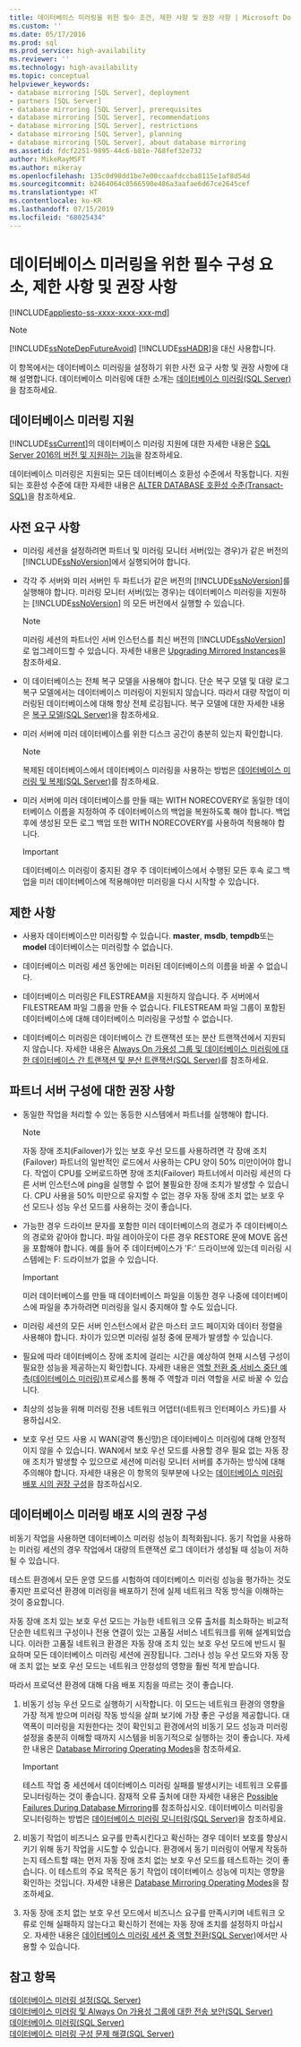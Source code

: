 ```yaml
---
title: 데이터베이스 미러링을 위한 필수 조건, 제한 사항 및 권장 사항 | Microsoft Docs
ms.custom: ''
ms.date: 05/17/2016
ms.prod: sql
ms.prod_service: high-availability
ms.reviewer: ''
ms.technology: high-availability
ms.topic: conceptual
helpviewer_keywords:
- database mirroring [SQL Server], deployment
- partners [SQL Server]
- database mirroring [SQL Server], prerequisites
- database mirroring [SQL Server], recommendations
- database mirroring [SQL Server], restrictions
- database mirroring [SQL Server], planning
- database mirroring [SQL Server], about database mirroring
ms.assetid: fdcf2251-9895-44c6-b81e-768fef32e732
author: MikeRayMSFT
ms.author: mikeray
ms.openlocfilehash: 135c0d98dd1be7e00ccaafdccba8115e1af8d54d
ms.sourcegitcommit: b2464064c0566590e486a3aafae6d67ce2645cef
ms.translationtype: HT
ms.contentlocale: ko-KR
ms.lasthandoff: 07/15/2019
ms.locfileid: "68025434"
---
```

# <a name="prerequisites-restrictions-and-recommendations-for-database-mirroring"></a>데이터베이스 미러링을 위한 필수 구성 요소, 제한 사항 및 권장 사항
[!INCLUDE[appliesto-ss-xxxx-xxxx-xxx-md](../../includes/appliesto-ss-xxxx-xxxx-xxx-md.md)]
    
> [!NOTE]  
>  [!INCLUDE[ssNoteDepFutureAvoid](../../includes/ssnotedepfutureavoid-md.md)] [!INCLUDE[ssHADR](../../includes/sshadr-md.md)]을 대신 사용합니다.  
  
 이 항목에서는 데이터베이스 미러링을 설정하기 위한 사전 요구 사항 및 권장 사항에 대해 설명합니다. 데이터베이스 미러링에 대한 소개는 [데이터베이스 미러링&#40;SQL Server&#41;](../../database-engine/database-mirroring/database-mirroring-sql-server.md)을 참조하세요.  
  
  
##  <a name="DbmSupport"></a> 데이터베이스 미러링 지원  
 [!INCLUDE[ssCurrent](../../includes/sscurrent-md.md)]의 데이터베이스 미러링 지원에 대한 자세한 내용은 [SQL Server 2016의 버전 및 지원하는 기능](../../sql-server/editions-and-supported-features-for-sql-server-2016.md)을 참조하세요.
  
 데이터베이스 미러링은 지원되는 모든 데이터베이스 호환성 수준에서 작동합니다. 지원되는 호환성 수준에 대한 자세한 내용은 [ALTER DATABASE 호환성 수준&#40;Transact-SQL&#41;](../../t-sql/statements/alter-database-transact-sql-compatibility-level.md)을 참조하세요.  
  
  
##  <a name="Prerequisites"></a> 사전 요구 사항  
  
-   미러링 세션을 설정하려면 파트너 및 미러링 모니터 서버(있는 경우)가 같은 버전의 [!INCLUDE[ssNoVersion](../../includes/ssnoversion-md.md)]에서 실행되어야 합니다.  
  
-   각각 주 서버와 미러 서버인 두 파트너가 같은 버전의 [!INCLUDE[ssNoVersion](../../includes/ssnoversion-md.md)]를 실행해야 합니다. 미러링 모니터 서버(있는 경우)는 데이터베이스 미러링을 지원하는 [!INCLUDE[ssNoVersion](../../includes/ssnoversion-md.md)] 의 모든 버전에서 실행할 수 있습니다.  
  
    > [!NOTE]  
    >  미러링 세션의 파트너인 서버 인스턴스를 최신 버전의 [!INCLUDE[ssNoVersion](../../includes/ssnoversion-md.md)]로 업그레이드할 수 있습니다. 자세한 내용은 [Upgrading Mirrored Instances](../../database-engine/database-mirroring/upgrading-mirrored-instances.md)을 참조하세요.  
  
-   이 데이터베이스는 전체 복구 모델을 사용해야 합니다. 단순 복구 모델 및 대량 로그 복구 모델에서는 데이터베이스 미러링이 지원되지 않습니다. 따라서 대량 작업이 미러링된 데이터베이스에 대해 항상 전체 로깅됩니다. 복구 모델에 대한 자세한 내용은 [복구 모델&#40;SQL Server&#41;](../../relational-databases/backup-restore/recovery-models-sql-server.md)을 참조하세요.  
  
-   미러 서버에 미러 데이터베이스를 위한 디스크 공간이 충분히 있는지 확인합니다.  
  
    > [!NOTE]  
    >  복제된 데이터베이스에서 데이터베이스 미러링을 사용하는 방법은 [데이터베이스 미러링 및 복제&#40;SQL Server&#41;](../../database-engine/database-mirroring/database-mirroring-and-replication-sql-server.md)를 참조하세요.  
  
-   미러 서버에 미러 데이터베이스를 만들 때는 WITH NORECOVERY로 동일한 데이터베이스 이름을 지정하여 주 데이터베이스의 백업을 복원하도록 해야 합니다. 백업 후에 생성된 모든 로그 백업 또한 WITH NORECOVERY를 사용하여 적용해야 합니다.  
  
    > [!IMPORTANT]  
    >  데이터베이스 미러링이 중지된 경우 주 데이터베이스에서 수행된 모든 후속 로그 백업을 미러 데이터베이스에 적용해야만 미러링을 다시 시작할 수 있습니다.  
  
  
##  <a name="Restrictions"></a> 제한 사항  
  
-   사용자 데이터베이스만 미러링할 수 있습니다. **master**, **msdb**, **tempdb**또는 **model** 데이터베이스는 미러링할 수 없습니다.  
  
-   데이터베이스 미러링 세션 동안에는 미러된 데이터베이스의 이름을 바꿀 수 없습니다.  
  
-   데이터베이스 미러링은 FILESTREAM을 지원하지 않습니다. 주 서버에서 FILESTREAM 파일 그룹을 만들 수 없습니다. FILESTREAM 파일 그룹이 포함된 데이터베이스에 대해 데이터베이스 미러링을 구성할 수 없습니다.  
  
-   데이터베이스 미러링은 데이터베이스 간 트랜잭션 또는 분산 트랜잭션에서 지원되지 않습니다. 자세한 내용은 [Always On 가용성 그룹 및 데이터베이스 미러링에 대한 데이터베이스 간 트랜잭션 및 분산 트랜잭션&#40;SQL Server&#41;](../../database-engine/availability-groups/windows/transactions-always-on-availability-and-database-mirroring.md)를 참조하세요.  
  
  
##  <a name="RecommendationsForPartners"></a> 파트너 서버 구성에 대한 권장 사항  
  
-   동일한 작업을 처리할 수 있는 동등한 시스템에서 파트너를 실행해야 합니다.  
  
    > [!NOTE]  
    >  자동 장애 조치(Failover)가 있는 보호 우선 모드를 사용하려면 각 장애 조치(Failover) 파트너의 일반적인 로드에서 사용하는 CPU 양이 50% 미만이어야 합니다. 작업이 CPU를 오버로드하면 장애 조치(Failover) 파트너에서 미러링 세션의 다른 서버 인스턴스에 ping을 실행할 수 없어 불필요한 장애 조치가 발생할 수 있습니다. CPU 사용을 50% 미만으로 유지할 수 없는 경우 자동 장애 조치 없는 보호 우선 모드나 성능 우선 모드를 사용하는 것이 좋습니다.  
  
-   가능한 경우 드라이브 문자를 포함한 미러 데이터베이스의 경로가 주 데이터베이스의 경로와 같아야 합니다. 파일 레이아웃이 다른 경우 RESTORE 문에 MOVE 옵션을 포함해야 합니다. 예를 들어 주 데이터베이스가 'F:' 드라이브에 있는데 미러링 시스템에는 F: 드라이브가 없을 수 있습니다.  
  
    > [!IMPORTANT]  
    >  미러 데이터베이스를 만들 때 데이터베이스 파일을 이동한 경우 나중에 데이터베이스에 파일을 추가하려면 미러링을 일시 중지해야 할 수도 있습니다.  
  
-   미러링 세션의 모든 서버 인스턴스에서 같은 마스터 코드 페이지와 데이터 정렬을 사용해야 합니다. 차이가 있으면 미러링 설정 중에 문제가 발생할 수 있습니다.  
  
-   필요에 따라 데이터베이스 장애 조치에 걸리는 시간을 예상하여 현재 시스템 구성이 필요한 성능을 제공하는지 확인합니다. 자세한 내용은 [역할 전환 중 서비스 중단 예측&#40;데이터베이스 미러링&#41;](../../database-engine/database-mirroring/estimate-the-interruption-of-service-during-role-switching-database-mirroring.md)프로세스를 통해 주 역할과 미러 역할을 서로 바꿀 수 있습니다.  
  
-   최상의 성능을 위해 미러링 전용 네트워크 어댑터(네트워크 인터페이스 카드)를 사용하십시오.  
  
-   보호 우선 모드 사용 시 WAN(광역 통신망)은 데이터베이스 미러링에 대해 안정적이지 않을 수 있습니다. WAN에서 보호 우선 모드를 사용할 경우 필요 없는 자동 장애 조치가 발생할 수 있으므로 세션에 미러링 모니터 서버를 추가하는 방식에 대해 주의해야 합니다. 자세한 내용은 이 항목의 뒷부분에 나오는 [데이터베이스 미러링 배포 시의 권장 구성](#RecommendationsForDeploying)을 참조하십시오.  
  
  
##  <a name="RecommendationsForDeploying"></a> 데이터베이스 미러링 배포 시의 권장 구성  
 비동기 작업을 사용하면 데이터베이스 미러링 성능이 최적화됩니다. 동기 작업을 사용하는 미러링 세션의 경우 작업에서 대량의 트랜잭션 로그 데이터가 생성될 때 성능이 저하될 수 있습니다.  
  
 테스트 환경에서 모든 운영 모드를 시험하여 데이터베이스 미러링 성능을 평가하는 것도 좋지만 프로덕션 환경에 미러링을 배포하기 전에 실제 네트워크 작동 방식을 이해하는 것이 중요합니다.  
  
 자동 장애 조치 있는 보호 우선 모드는 가능한 네트워크 오류 출처를 최소화하는 비교적 단순한 네트워크 구성이나 전용 연결이 있는 고품질 서비스 네트워크를 위해 설계되었습니다. 이러한 고품질 네트워크 환경은 자동 장애 조치 있는 보호 우선 모드에 반드시 필요하며 모든 데이터베이스 미러링 세션에 권장됩니다. 그러나 성능 우선 모드와 자동 장애 조치 없는 보호 우선 모드는 네트워크 안정성의 영향을 훨씬 적게 받습니다.  
  
 따라서 프로덕션 환경에 대해 다음 배포 지침을 따르는 것이 좋습니다.  
  
1.  비동기 성능 우선 모드로 실행하기 시작합니다. 이 모드는 네트워크 환경의 영향을 가장 적게 받으며 미러링 작동 방식을 살펴 보기에 가장 좋은 구성을 제공합니다. 대역폭이 미러링을 지원한다는 것이 확인되고 환경에서의 비동기 모드 성능과 미러링 설정을 충분히 이해할 때까지 시스템을 비동기적으로 실행하는 것이 좋습니다. 자세한 내용은 [Database Mirroring Operating Modes](../../database-engine/database-mirroring/database-mirroring-operating-modes.md)을 참조하세요.  
  
    > [!IMPORTANT]  
    >  테스트 작업 중 세션에서 데이터베이스 미러링 실패를 발생시키는 네트워크 오류를 모니터링하는 것이 좋습니다. 잠재적 오류 출처에 대한 자세한 내용은 [Possible Failures During Database Mirroring](../../database-engine/database-mirroring/possible-failures-during-database-mirroring.md)를 참조하십시오. 데이터베이스 미러링을 모니터링하는 방법은 [데이터베이스 미러링 모니터링&#40;SQL Server&#41;](../../database-engine/database-mirroring/monitoring-database-mirroring-sql-server.md)을 참조하세요.  
  
2.  비동기 작업이 비즈니스 요구를 만족시킨다고 확신하는 경우 데이터 보호를 향상시키기 위해 동기 작업을 시도할 수 있습니다. 환경에서 동기 미러링이 어떻게 작동하는지 테스트할 때는 먼저 자동 장애 조치 없는 보호 우선 모드를 테스트하는 것이 좋습니다. 이 테스트의 주요 목적은 동기 작업이 데이터베이스 성능에 미치는 영향을 확인하는 것입니다. 자세한 내용은 [Database Mirroring Operating Modes](../../database-engine/database-mirroring/database-mirroring-operating-modes.md)을 참조하세요.  
  
3.  자동 장애 조치 없는 보호 우선 모드에서 비즈니스 요구를 만족시키며 네트워크 오류로 인해 실패하지 않는다고 확신하기 전에는 자동 장애 조치를 설정하지 마십시오. 자세한 내용은 [데이터베이스 미러링 세션 중 역할 전환&#40;SQL Server&#41;](../../database-engine/database-mirroring/role-switching-during-a-database-mirroring-session-sql-server.md)에서만 사용할 수 있습니다.  
  
  
## <a name="see-also"></a>참고 항목  
 [데이터베이스 미러링 설정&#40;SQL Server&#41;](../../database-engine/database-mirroring/setting-up-database-mirroring-sql-server.md)   
 [데이터베이스 미러링 및 Always On 가용성 그룹에 대한 전송 보안&#40;SQL Server&#41;](../../database-engine/database-mirroring/transport-security-database-mirroring-always-on-availability.md)   
 [데이터베이스 미러링&#40;SQL Server&#41;](../../database-engine/database-mirroring/database-mirroring-sql-server.md)   
 [데이터베이스 미러링 구성 문제 해결&#40;SQL Server&#41;](../../database-engine/database-mirroring/troubleshoot-database-mirroring-configuration-sql-server.md)  
  
  

